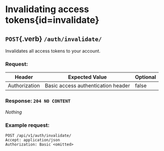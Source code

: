 <div class='panel fade js-scroll-anim' data-anim='fade'>

# Invalidating access tokens{id=invalidate}

## `POST`{.verb} `/auth/invalidate/`

Invalidates all access tokens to your account.

### Request:

| Header        | Expected Value                     | Optional |
| ------------- | ---------------------------------- | -------- |
| Authorization | Basic access authentication header | false    |

### Response: `204 NO CONTENT`

_Nothing_

### Example request:

```
POST /api/v1/auth/invalidate/
Accept: application/json
Authorization: Basic <omitted>
```

</div>
